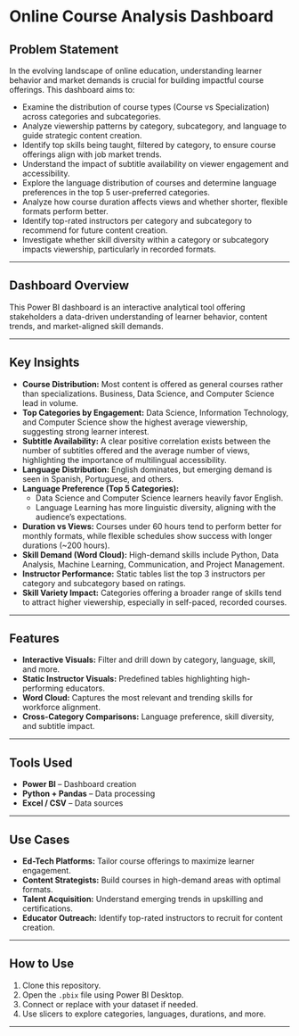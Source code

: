 # Online Course Analysis Dashboard

## Problem Statement

In the evolving landscape of online education, understanding learner behavior and market demands is crucial for building impactful course offerings. This dashboard aims to:

- Examine the distribution of course types (Course vs Specialization) across categories and subcategories.
- Analyze viewership patterns by category, subcategory, and language to guide strategic content creation.
- Identify top skills being taught, filtered by category, to ensure course offerings align with job market trends.
- Understand the impact of subtitle availability on viewer engagement and accessibility.
- Explore the language distribution of courses and determine language preferences in the top 5 user-preferred categories.
- Analyze how course duration affects views and whether shorter, flexible formats perform better.
- Identify top-rated instructors per category and subcategory to recommend for future content creation.
- Investigate whether skill diversity within a category or subcategory impacts viewership, particularly in recorded formats.

---

## Dashboard Overview

This Power BI dashboard is an interactive analytical tool offering stakeholders a data-driven understanding of learner behavior, content trends, and market-aligned skill demands.

---

## Key Insights

- **Course Distribution:** Most content is offered as general courses rather than specializations. Business, Data Science, and Computer Science lead in volume.
- **Top Categories by Engagement:** Data Science, Information Technology, and Computer Science show the highest average viewership, suggesting strong learner interest.
- **Subtitle Availability:** A clear positive correlation exists between the number of subtitles offered and the average number of views, highlighting the importance of multilingual accessibility.
- **Language Distribution:** English dominates, but emerging demand is seen in Spanish, Portuguese, and others.
- **Language Preference (Top 5 Categories):**
  - Data Science and Computer Science learners heavily favor English.
  - Language Learning has more linguistic diversity, aligning with the audience’s expectations.
- **Duration vs Views:** Courses under 60 hours tend to perform better for monthly formats, while flexible schedules show success with longer durations (~200 hours).
- **Skill Demand (Word Cloud):** High-demand skills include Python, Data Analysis, Machine Learning, Communication, and Project Management.
- **Instructor Performance:** Static tables list the top 3 instructors per category and subcategory based on ratings.
- **Skill Variety Impact:** Categories offering a broader range of skills tend to attract higher viewership, especially in self-paced, recorded courses.

---

## Features

- **Interactive Visuals:** Filter and drill down by category, language, skill, and more.
- **Static Instructor Visuals:** Predefined tables highlighting high-performing educators.
- **Word Cloud:** Captures the most relevant and trending skills for workforce alignment.
- **Cross-Category Comparisons:** Language preference, skill diversity, and subtitle impact.

---

## Tools Used

- **Power BI** – Dashboard creation
- **Python + Pandas** – Data processing
- **Excel / CSV** – Data sources

---

## Use Cases

- **Ed-Tech Platforms:** Tailor course offerings to maximize learner engagement.
- **Content Strategists:** Build courses in high-demand areas with optimal formats.
- **Talent Acquisition:** Understand emerging trends in upskilling and certifications.
- **Educator Outreach:** Identify top-rated instructors to recruit for content creation.

---

## How to Use

1. Clone this repository.
2. Open the `.pbix` file using Power BI Desktop.
3. Connect or replace with your dataset if needed.
4. Use slicers to explore categories, languages, durations, and more.

---
